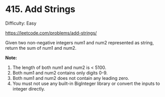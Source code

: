 # 415. Add Strings

Difficulty: Easy

https://leetcode.com/problems/add-strings/

Given two non-negative integers num1 and num2 represented as string, return the sum of num1 and num2.

**Note:**

1. The length of both num1 and num2 is < 5100.
2. Both num1 and num2 contains only digits 0-9.
3. Both num1 and num2 does not contain any leading zero.
4. You must not use any built-in BigInteger library or convert the inputs to integer directly.
